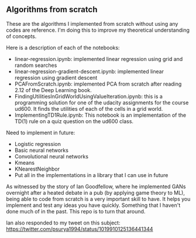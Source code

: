 ## Algorithms from scratch

These are the algorithms I implemented from scratch without using any codes are reference. I'm doing this to improve my theoretical understanding of concepts.

Here is a description of each of the notebooks:
- linear-regression.ipynb: implemented linear regression using grid and random searches
- linear-regression-gradient-descent.ipynb: implemented linear regression using gradient descent
- PCAFromScratch.ipynb: implemented PCA from scratch after reading 2.12 of the Deep Learning book.
- FindingUtilitiesInGridWorldUsingValueIteration.ipynb: this is a programming solution for one of the udacity assignments for the course ud600. It finds the utilities of each of the cells in a grid world. 
- ImplementingTD1Rule.ipynb: This notebook is an implementation of the TD(1) rule on a quiz question on the ud600 class.

Need to implement in future:
- Logistic regression
- Basic neural networks
- Convolutional neural networks
- Kmeans
- KNearestNeighbor
- Put all in the implementations in a library that I can use in future

As witnessed by the story of Ian Goodfellow, where he implemented GANs overnight after a heated debate in a pub (by applying game theory to ML), being able to code from scratch is a very important skill to have. It helps you implement and test any ideas you have quickly. Something that I haven't done much of in the past. This repo is to turn that around.

Ian also responded to my tweet on this subject: https://twitter.com/psurya1994/status/1019910125136441344